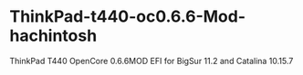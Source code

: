 # ThinkPad-t440-oc0.6.6-Mod-hachintosh
ThinkPad T440 OpenCore 0.6.6MOD EFI for BigSur 11.2 and Catalina 10.15.7 
